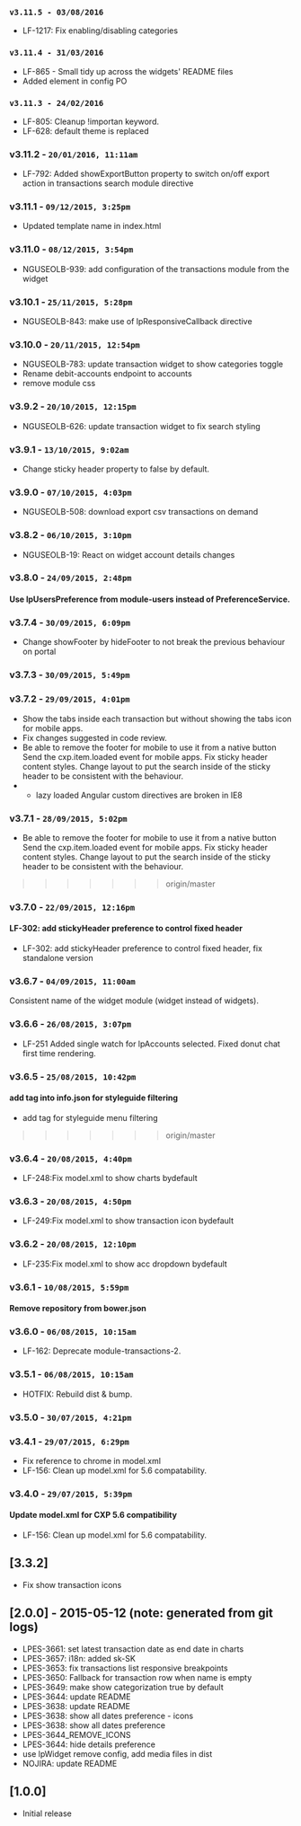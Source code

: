 ### `v3.11.5 - 03/08/2016`
* LF-1217: Fix enabling/disabling categories

### `v3.11.4 - 31/03/2016`
* LF-865 - Small tidy up across the widgets' README files
* Added element in config PO

### `v3.11.3 - 24/02/2016`
* LF-805: Cleanup !importan keyword.
* LF-628: default theme is replaced

### v3.11.2 - `20/01/2016, 11:11am`
* LF-792: Added showExportButton property to switch on/off export action in transactions search module directive

### v3.11.1 - `09/12/2015, 3:25pm`
* Updated template name in index.html  

### v3.11.0 - `08/12/2015, 3:54pm`
* NGUSEOLB-939: add configuration of the transactions module from the widget  

### v3.10.1 - `25/11/2015, 5:28pm`
* NGUSEOLB-843: make use of lpResponsiveCallback directive  

### v3.10.0 - `20/11/2015, 12:54pm`
* NGUSEOLB-783: update transaction widget to show categories toggle  
* Rename debit-accounts endpoint to accounts  
* remove module css  

### v3.9.2 - `20/10/2015, 12:15pm`
* NGUSEOLB-626: update transaction widget to fix search styling  

### v3.9.1 - `13/10/2015, 9:02am`
* Change sticky header property to false by default.  

### v3.9.0 - `07/10/2015, 4:03pm`
* NGUSEOLB-508: download export csv transactions on demand

### v3.8.2 - `06/10/2015, 3:10pm`
* NGUSEOLB-19: React on widget account details changes

### v3.8.0 - `24/09/2015, 2:48pm`
#### Use lpUsersPreference from module-users instead of PreferenceService.

### v3.7.4 - `30/09/2015, 6:09pm`
* Change showFooter by hideFooter to not break the previous behaviour on portal

### v3.7.3 - `30/09/2015, 5:49pm`

### v3.7.2 - `29/09/2015, 4:01pm`
* Show the tabs inside each transaction but without showing the tabs icon for mobile apps.
* Fix changes suggested in code review.
* Be able to remove the footer for mobile to use it from a native button Send the cxp.item.loaded event for mobile apps. Fix sticky header content styles. Change layout to put the search inside of the sticky header to be consistent with the behaviour.
* - lazy loaded Angular custom directives are broken in IE8

### v3.7.1 - `28/09/2015, 5:02pm`
* Be able to remove the footer for mobile to use it from a native button Send the cxp.item.loaded event for mobile apps. Fix sticky header content styles. Change layout to put the search inside of the sticky header to be consistent with the behaviour.

>>>>>>> origin/master
### v3.7.0 - `22/09/2015, 12:16pm`
#### LF-302: add stickyHeader preference to control fixed header
* LF-302: add stickyHeader preference to control fixed header, fix standalone version


### v3.6.7 - `04/09/2015, 11:00am`
Consistent name of the widget module (widget instead of widgets).

### v3.6.6 - `26/08/2015, 3:07pm`
* LF-251  Added single watch for lpAccounts selected. Fixed donut chat first time rendering.


### v3.6.5 - `25/08/2015, 10:42pm`
#### add tag into info.json for styleguide filtering
* add tag for styleguide menu filtering


>>>>>>> origin/master
### v3.6.4 - `20/08/2015, 4:40pm`
* LF-248:Fix model.xml to show charts bydefault

### v3.6.3 - `20/08/2015, 4:50pm`
* LF-249:Fix model.xml to show transaction icon bydefault

### v3.6.2 - `20/08/2015, 12:10pm`
* LF-235:Fix model.xml to show acc dropdown bydefault


### v3.6.1 - `10/08/2015, 5:59pm`
#### Remove repository from bower.json


### v3.6.0 - `06/08/2015, 10:15am`
* LF-162: Deprecate module-transactions-2.

### v3.5.1 - `06/08/2015, 10:15am`
* HOTFIX: Rebuild dist & bump.

### v3.5.0 - `30/07/2015, 4:21pm`

### v3.4.1 - `29/07/2015, 6:29pm`
* Fix reference to chrome in model.xml
* LF-156: Clean up model.xml for 5.6 compatability.

### v3.4.0 - `29/07/2015, 5:39pm`
#### Update model.xml for CXP 5.6 compatibility
* LF-156: Clean up model.xml for 5.6 compatability.

## [3.3.2]

 - Fix show transaction icons

## [2.0.0] - 2015-05-12 (note: generated from git logs)

 - LPES-3661: set latest transaction date as end date in charts
 - LPES-3657: i18n: added sk-SK
 - LPES-3653: fix transactions list responsive breakpoints
 - LPES-3650: Fallback for transaction row when name is empty
 - LPES-3649: make show categorization true by default
 - LPES-3644: update README
 - LPES-3638: update README
 - LPES-3638: show all dates preference - icons
 - LPES-3638: show all dates preference
 - LPES-3644_REMOVE_ICONS
 - LPES-3644: hide details preference
 - use lpWidget remove config, add media files in dist
 - NOJIRA: update README

## [1.0.0]

 - Initial release
